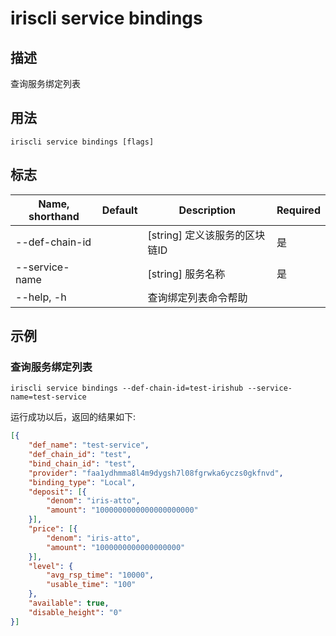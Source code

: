 # iriscli service bindings

## 描述

查询服务绑定列表

## 用法

```
iriscli service bindings [flags]
```

## 标志

| Name, shorthand | Default                    | Description                                            | Required |
| --------------- | -------------------------- | ------------------------------------------------------ | -------- |
| --def-chain-id  |                            | [string] 定义该服务的区块链ID                             | 是        |
| --service-name  |                            | [string] 服务名称                                       | 是        |
| --help, -h      |                            | 查询绑定列表命令帮助                                       |          |

## 示例

### 查询服务绑定列表

```shell
iriscli service bindings --def-chain-id=test-irishub --service-name=test-service
```

运行成功以后，返回的结果如下:

```json
[{
	"def_name": "test-service",
	"def_chain_id": "test",
	"bind_chain_id": "test",
	"provider": "faa1ydhmma8l4m9dygsh7l08fgrwka6yczs0gkfnvd",
	"binding_type": "Local",
	"deposit": [{
		"denom": "iris-atto",
		"amount": "1000000000000000000000"
	}],
	"price": [{
		"denom": "iris-atto",
		"amount": "1000000000000000000"
	}],
	"level": {
		"avg_rsp_time": "10000",
		"usable_time": "100"
	},
	"available": true,
	"disable_height": "0"
}]
```